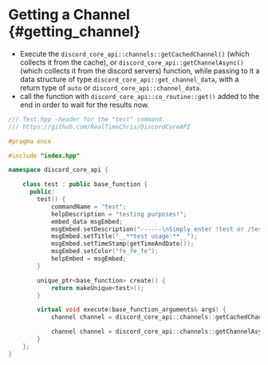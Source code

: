 Getting a Channel {#getting_channel}
============
- Execute the `discord_core_api::channels::getCachedChannel()` (which collects it from the cache), or `discord_core_api::getChannelAsync()` (which collects it from the discord servers) function, while passing to it a data structure of type `discord_core_api::get_channel_data`, with a return type of `auto` or `discord_core_api::channel_data`.
- call the function with `discord_core_api::co_routine::get()` added to the end in order to wait for the results now.
```cpp
/// Test.hpp -header for the "test" command.
/// https://github.com/RealTimeChris/DiscordCoreAPI

#pragma once

#include "index.hpp"

namespace discord_core_api {

	class test : public base_function {
	  public:
		test() {
			commandName = "test";
			helpDescription = "testing purposes!";
			embed_data msgEmbed;
			msgEmbed.setDescription("------\nSimply enter !test or /test!\n------");
			msgEmbed.setTitle("__**test usage:**__");
			msgEmbed.setTimeStamp(getTimeAndDate());
			msgEmbed.setColor("fe_fe_fe");
			helpEmbed = msgEmbed;
		}

		unique_ptr<base_function> create() {
			return makeUnique<test>();
		}

		virtual void execute(base_function_arguments& args) {
			channel channel = discord_core_api::channels::getCachedChannel({args.eventData.getChannelId()}).get();

			channel channel = discord_core_api::channels::getChannelAsync({args.eventData.getChannelId()}).get();
		}
	};
}
```
